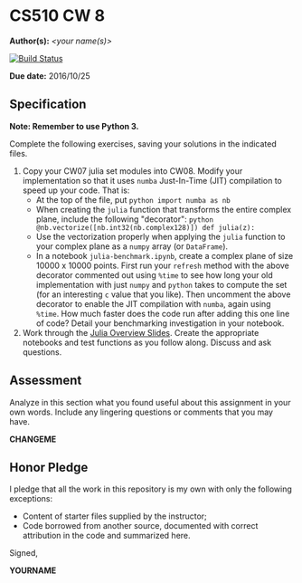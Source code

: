 # CS510 CW 8

**Author(s):** _\<your name(s)\>_

[![Build Status](https://travis-ci.org/chapman-cs510-2016f/cw-08-YOURNAME.svg?branch=master)](https://travis-ci.org/chapman-cs510-2016f/cw-08-YOURNAME)

**Due date:** 2016/10/25

## Specification

**Note: Remember to use Python 3.**

Complete the following exercises, saving your solutions in the indicated files. 

1. Copy your CW07 julia set modules into CW08. Modify your implementation so that it uses ```numba``` Just-In-Time (JIT) compilation to speed up your code. That is:
    * At the top of the file, put ```python
import numba as nb```
    * When creating the ```julia``` function that transforms the entire complex plane, include the following "decorator": ```python
@nb.vectorize([nb.int32(nb.complex128)])
def julia(z):```
    * Use the vectorization properly when applying the ```julia``` function to your complex plane as a ```numpy``` array (or ```DataFrame```).
    * In a notebook ```julia-benchmark.ipynb```, create a complex plane of size 10000 x 10000 points. First run your ```refresh``` method with the above decorator commented out using ```%time``` to see how long your old implementation with just ```numpy``` and ```python``` takes to compute the set (for an interesting ```c``` value that you like). Then uncomment the above decorator to enable the JIT compilation with ```numba```, again using ```%time```. How much faster does the code run after adding this one line of code? Detail your benchmarking investigation in your notebook.
1. Work through the [Julia Overview Slides](http://slides.com/profdressel/julia-overview/). Create the appropriate notebooks and test functions as you follow along. Discuss and ask questions.

## Assessment

Analyze in this section what you found useful about this assignment in your own words. Include any lingering questions or comments that you may have.

**CHANGEME**

## Honor Pledge

I pledge that all the work in this repository is my own with only the following exceptions:

* Content of starter files supplied by the instructor;
* Code borrowed from another source, documented with correct attribution in the code and summarized here.

Signed,

**YOURNAME**
